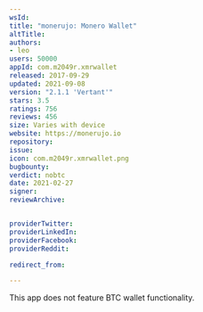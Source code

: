 ```yaml
---
wsId: 
title: "monerujo: Monero Wallet"
altTitle: 
authors:
- leo
users: 50000
appId: com.m2049r.xmrwallet
released: 2017-09-29
updated: 2021-09-08
version: "2.1.1 'Vertant'"
stars: 3.5
ratings: 756
reviews: 456
size: Varies with device
website: https://monerujo.io
repository: 
issue: 
icon: com.m2049r.xmrwallet.png
bugbounty: 
verdict: nobtc
date: 2021-02-27
signer: 
reviewArchive:


providerTwitter: 
providerLinkedIn: 
providerFacebook: 
providerReddit: 

redirect_from:

---
```



This app does not feature BTC wallet functionality.